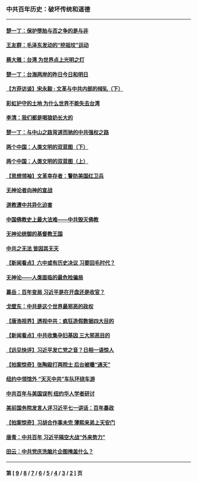 ### 中共百年历史：破坏传统和道德
---
#### [楚一丁：保护堕胎与否之争的是与非](../../pages/nf1176114/n13815642.md?11280430) 
#### [王友群：毛泽东发动的“挖祖坟”运动](../../pages/nf1176114/n13723639.md?11280430) 
#### [蔡大雅：台湾 为世界点上光明之灯](../../pages/nf1176114/n13531530.md?11280430) 
#### [楚一丁：台海两岸的昨日今日和明日](../../pages/nf1176114/n13531468.md?11280430) 
#### [【方菲访谈】宋永毅 : 文革与中共内部的倾轧（下）](../../pages/nf1176114/n13486836.md?11280430) 
#### [彩虹护守的土地 为什么世界不能失去台湾](../../pages/nf1176114/n13476849.md?11280430) 
#### [李清：我们都是喝狼奶长大的](../../pages/nf1176114/n13471478.md?11280430) 
#### [楚一丁：与中山之路背道而驰的中共强权之路](../../pages/nf1176114/n13437270.md?11280430) 
#### [两个中国：人类文明的双蓝图（下）](../../pages/nf1176114/n13423132.md?11280430) 
#### [两个中国：人类文明的双蓝图（上）](../../pages/nf1176114/n13422687.md?11280430) 
#### [【思想领袖】文革幸存者：警防美国红卫兵](../../pages/nf1176114/n13339289.md?11280430) 
#### [无神论者向神的宣战](../../pages/nf1176114/n13281535.md?11280430) 
#### [道教遭中共异化迫害](../../pages/nf1176114/n13281463.md?11280430) 
#### [中国佛教史上最大法难——中共毁灭佛教](../../pages/nf1176114/n13281397.md?11280430) 
#### [无神论统御的基督教王国](../../pages/nf1176114/n13281280.md?11280430) 
#### [中共之无法 皆因其无天](../../pages/nf1176114/n13281088.md?11280430) 
#### [【新闻看点】六中或有历史决议 习要回毛时代？](../../pages/nf1176114/n13222895.md?11280430) 
#### [无神论——人类面临的最危险骗局](../../pages/nf1176114/n13196137.md?11280430) 
#### [慕岳：百年变局 习近平是在开盘还是收官？](../../pages/nf1176114/n13206516.md?11280430) 
#### [戈壁东：中共是这个世界最邪恶的政权](../../pages/nf1176114/n13085641.md?11280430) 
#### [【唐浩视界】透视中共：疯狂造假数据四大目的](../../pages/nf1176114/n13080590.md?11280430) 
#### [【新闻看点】中共收集孕妇基因 三大邪恶目的](../../pages/nf1176114/n13077182.md?11280430) 
#### [【远见快评】习近平发亡党之音？日相一语惊人](../../pages/nf1176114/n13074809.md?11280430) 
#### [【拍案惊奇】张陶殴打两院士 后台被曝“通天”](../../pages/nf1176114/n13070496.md?11280430) 
#### [纽约中领馆外 “天灭中共”车队环绕车游](../../pages/nf1176114/n13070693.md?11280430) 
#### [中共百年与美国误判 纽约华人学者研讨](../../pages/nf1176114/n13067969.md?11280430) 
#### [美前国务院发言人评习近平七一讲话：百年暴政](../../pages/nf1176114/n13066986.md?11280430) 
#### [【拍案惊奇】习胡合作事未完 薄熙来弟上天安门](../../pages/nf1176114/n13065867.md?11280430) 
#### [唐青：中共百年 习近平隔空大战“外来势力”](../../pages/nf1176114/n13065976.md?11280430) 
#### [田云：中共党庆洗脑片企图掩盖什么？](../../pages/nf1176114/n13064395.md?11280430) 

---
#### 第 [ [9](./9.md?11280430) / [8](./8.md?11280430) / [7](./7.md?11280430) / [6](./6.md?11280430) / [5](./5.md?11280430) / [4](./4.md?11280430) / [3](./3.md?11280430) / [2](./2.md?11280430) ] 页
